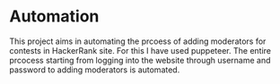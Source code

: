 # Automation
 This project aims in automating the prcoess of adding moderators for contests in HackerRank site.
 For this I have used puppeteer. The entire prcocess starting from logging into the website through username and password to adding moderators is automated.

